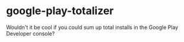 # google-play-totalizer
Wouldn't it be cool if you could sum up total installs in the Google Play Developer console?
